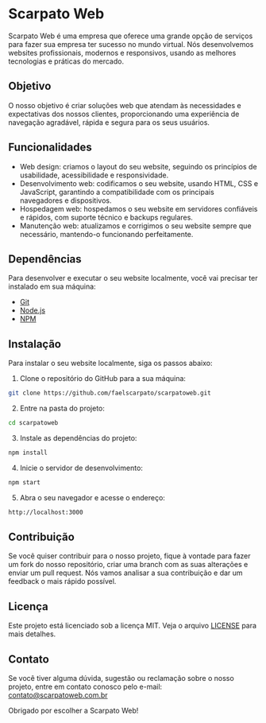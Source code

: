 # Scarpato Web

Scarpato Web é uma empresa que oferece uma grande opção de serviços para fazer sua empresa ter sucesso no mundo virtual. Nós desenvolvemos websites profissionais, modernos e responsivos, usando as melhores tecnologias e práticas do mercado.

## Objetivo

O nosso objetivo é criar soluções web que atendam às necessidades e expectativas dos nossos clientes, proporcionando uma experiência de navegação agradável, rápida e segura para os seus usuários.

## Funcionalidades

- Web design: criamos o layout do seu website, seguindo os princípios de usabilidade, acessibilidade e responsividade.
- Desenvolvimento web: codificamos o seu website, usando HTML, CSS e JavaScript, garantindo a compatibilidade com os principais navegadores e dispositivos.
- Hospedagem web: hospedamos o seu website em servidores confiáveis e rápidos, com suporte técnico e backups regulares.
- Manutenção web: atualizamos e corrigimos o seu website sempre que necessário, mantendo-o funcionando perfeitamente.

## Dependências

Para desenvolver e executar o seu website localmente, você vai precisar ter instalado em sua máquina:

- [Git](https://git-scm.com/)
- [Node.js](https://nodejs.org/)
- [NPM](https://www.npmjs.com/)

## Instalação

Para instalar o seu website localmente, siga os passos abaixo:

1. Clone o repositório do GitHub para a sua máquina:

```bash
git clone https://github.com/faelscarpato/scarpatoweb.git
```

2. Entre na pasta do projeto:

```bash
cd scarpatoweb
```

3. Instale as dependências do projeto:

```bash
npm install
```

4. Inicie o servidor de desenvolvimento:

```bash
npm start
```

5. Abra o seu navegador e acesse o endereço:

```bash
http://localhost:3000
```

## Contribuição

Se você quiser contribuir para o nosso projeto, fique à vontade para fazer um fork do nosso repositório, criar uma branch com as suas alterações e enviar um pull request. Nós vamos analisar a sua contribuição e dar um feedback o mais rápido possível.

## Licença

Este projeto está licenciado sob a licença MIT. Veja o arquivo [LICENSE](LICENSE) para mais detalhes.

## Contato

Se você tiver alguma dúvida, sugestão ou reclamação sobre o nosso projeto, entre em contato conosco pelo e-mail: contato@scarpatoweb.com.br

Obrigado por escolher a Scarpato Web!
